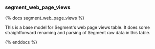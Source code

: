 ### segment_web_page_views

{% docs segment_web_page_views %}

This is a base model for Segment's web page views table. It does some straightforward renaming and parsing of Segment raw data in this table.

{% enddocs %}
